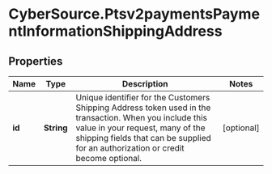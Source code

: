 # CyberSource.Ptsv2paymentsPaymentInformationShippingAddress

## Properties
Name | Type | Description | Notes
------------ | ------------- | ------------- | -------------
**id** | **String** | Unique identifier for the Customers Shipping Address token used in the transaction. When you include this value in your request, many of the shipping fields that can be supplied for an authorization or credit become optional.  | [optional] 


